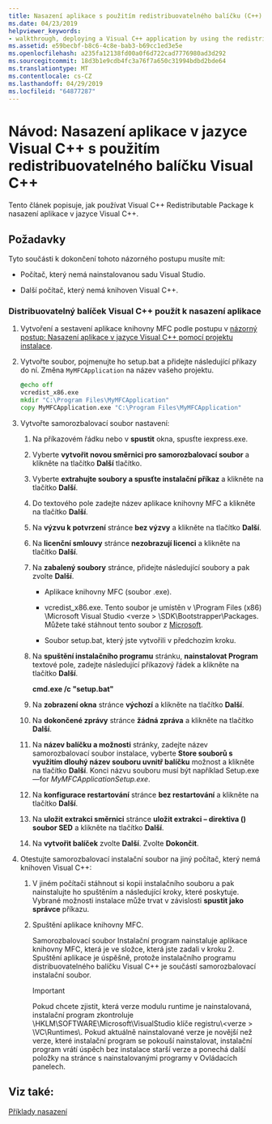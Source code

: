 ```yaml
---
title: Nasazení aplikace s použitím redistribuovatelného balíčku (C++)
ms.date: 04/23/2019
helpviewer_keywords:
- walkthrough, deploying a Visual C++ application by using the redistributable package
ms.assetid: e59becbf-b8c6-4c8e-bab3-b69cc1ed3e5e
ms.openlocfilehash: a235fa12138fd00a0f6d722cad7776980ad3d292
ms.sourcegitcommit: 18d3b1e9cdb4fc3a76f7a650c31994bdbd2bde64
ms.translationtype: MT
ms.contentlocale: cs-CZ
ms.lasthandoff: 04/29/2019
ms.locfileid: "64877287"
---
```

# <a name="walkthrough-deploying-a-visual-c-application-by-using-the-visual-c-redistributable-package"></a>Návod: Nasazení aplikace v jazyce Visual C++ s použitím redistribuovatelného balíčku Visual C++

Tento článek popisuje, jak používat Visual C++ Redistributable Package k nasazení aplikace v jazyce Visual C++.

## <a name="prerequisites"></a>Požadavky

Tyto součásti k dokončení tohoto názorného postupu musíte mít:

- Počítač, který nemá nainstalovanou sadu Visual Studio.

- Další počítač, který nemá knihoven Visual C++.

### <a name="to-use-the-visual-c-redistributable-package-to-deploy-an-application"></a>Distribuovatelný balíček Visual C++ použít k nasazení aplikace

1.  Vytvoření a sestavení aplikace knihovny MFC podle postupu v [názorný postup: Nasazení aplikace v jazyce Visual C++ pomocí projektu instalace](walkthrough-deploying-a-visual-cpp-application-by-using-a-setup-project.md).

1. Vytvořte soubor, pojmenujte ho setup.bat a přidejte následující příkazy do ní. Změna `MyMFCApplication` na název vašeho projektu.

    ```cmd
    @echo off
    vcredist_x86.exe
    mkdir "C:\Program Files\MyMFCApplication"
    copy MyMFCApplication.exe "C:\Program Files\MyMFCApplication"
    ```

1. Vytvořte samorozbalovací soubor nastavení:

   1. Na příkazovém řádku nebo v **spustit** okna, spusťte iexpress.exe.

   1. Vyberte **vytvořit novou směrnici pro samorozbalovací soubor** a klikněte na tlačítko **Další** tlačítko.

   1. Vyberte **extrahujte soubory a spusťte instalační příkaz** a klikněte na tlačítko **Další**.

   1. Do textového pole zadejte název aplikace knihovny MFC a klikněte na tlačítko **Další**.

   1. Na **výzvu k potvrzení** stránce **bez výzvy** a klikněte na tlačítko **Další**.

   1. Na **licenční smlouvy** stránce **nezobrazují licenci** a klikněte na tlačítko **Další**.

   1. Na **zabalený soubory** stránce, přidejte následující soubory a pak zvolte **Další**.

      - Aplikace knihovny MFC (soubor .exe).

      - vcredist_x86.exe. Tento soubor je umístěn v \Program Files (x86) \Microsoft Visual Studio \<verze > \SDK\Bootstrapper\Packages\. Můžete také stáhnout tento soubor z [Microsoft](https://www.microsoft.com/download/confirmation.aspx?id=5555).

      - Soubor setup.bat, který jste vytvořili v předchozím kroku.

   1. Na **spuštění instalačního programu** stránku, **nainstalovat Program** textové pole, zadejte následující příkazový řádek a klikněte na tlačítko **Další**.

      **cmd.exe /c "setup.bat"**

   1. Na **zobrazení okna** stránce **výchozí** a klikněte na tlačítko **Další**.

   1. Na **dokončené zprávy** stránce **žádná zpráva** a klikněte na tlačítko **Další**.

   1. Na **název balíčku a možnosti** stránky, zadejte název samorozbalovací soubor instalace, vyberte **Store souborů s využitím dlouhý název souboru uvnitř balíčku** možnost a klikněte na tlačítko **Další**. Konci názvu souboru musí být například Setup.exe—for *MyMFCApplicationSetup.exe*.

   1. Na **konfigurace restartování** stránce **bez restartování** a klikněte na tlačítko **Další**.

   1. Na **uložit extrakci směrnici** stránce **uložit extrakci – direktiva () soubor SED** a klikněte na tlačítko **Další**.

   1. Na **vytvořit balíček** zvolte **Další**. Zvolte **Dokončit**.

1. Otestujte samorozbalovací instalační soubor na jiný počítač, který nemá knihoven Visual C++:

   1. V jiném počítači stáhnout si kopii instalačního souboru a pak nainstalujte ho spuštěním a následující kroky, které poskytuje. Vybrané možnosti instalace může trvat v závislosti **spustit jako správce** příkazu.

   1. Spuštění aplikace knihovny MFC.

      Samorozbalovací soubor Instalační program nainstaluje aplikace knihovny MFC, která je ve složce, která jste zadali v kroku 2. Spuštění aplikace je úspěšně, protože instalačního programu distribuovatelného balíčku Visual C++ je součástí samorozbalovací instalační soubor.

      > [!IMPORTANT]
      > Pokud chcete zjistit, která verze modulu runtime je nainstalovaná, instalační program zkontroluje \HKLM\SOFTWARE\Microsoft\VisualStudio klíče registru\\\<verze > \VC\Runtimes\\<platform>. Pokud aktuálně nainstalované verze je novější než verze, které instalační program se pokouší nainstalovat, instalační program vrátí úspěch bez instalace starší verze a ponechá další položky na stránce s nainstalovanými programy v Ovládacích panelech.

## <a name="see-also"></a>Viz také:

[Příklady nasazení](deployment-examples.md)<br/>
